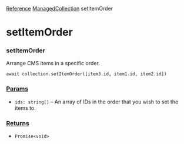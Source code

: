 [Reference](https://www.framer.com/developers/reference)
[ManagedCollection](https://www.framer.com/developers/reference/plugins-managed-collection)
setItemOrder
# setItemOrder
### setItemOrder
Arrange CMS items in a specific order.
```
await collection.setItemOrder([item3.id, item1.id, item2.id])
```

### [Params](https://www.framer.com/developers/reference/plugins-managed-collection-set-item-order#params)
  * `ids: string[]` – An array of IDs in the order that you wish to set the items to.


### [Returns](https://www.framer.com/developers/reference/plugins-managed-collection-set-item-order#returns)
  * `Promise<void>`


